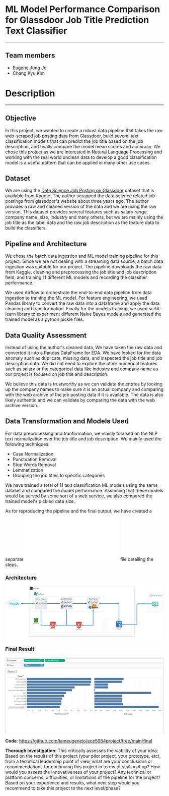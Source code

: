 <!-- ### // TODO -->
<!-- # should describe (no more that 3-4 lines for the following topics) -->

<!--  **Title**: What is the title of your project? -->
# ML Model Performance Comparison for Glassdoor Job Title Prediction Text Classifier
---

## Team members
- Eugene Jung Jo 
- Chang Kyu Kim

<!--  **Project’s function**: This is an overall description of your project: What is objective of the project? What is the problem you are trying to solve? -->

# Description
---

## Objective

In this project, we wanted to create a robust data pipeline that takes the raw web-scraped job posting data from Glassdoor, build several text classification models that can predict the job title based on the job description, and finally compare the model mean scores and accuracy. We chose this project as we are interested in Natural Language Processing and working with the real world unclean data to develop a good classification model is a useful pattern that can be applied in many other use cases.

<!--  **Dataset**: Briefly describe your dataset -->

## Dataset

We are using the [Data Science Job Posting on Glassdoor](https://www.kaggle.com/datasets/rashikrahmanpritom/data-science-job-posting-on-glassdoor) dataset that is available from Kaggle. The author scrapped the data science related job postings from glassdoor's website about three years ago. The author provides a raw and cleaned version of the data and we are using the raw version. This dataset provides several features such as salary range, company name, size, industry and many others, but we are mainly using the job title as the label data and the raw job description as the feature data to build the classifiers. 

<!--  **Pipeline / Architecture**: Which pipeline did you use? Which tools? -->

## Pipeline and Architecture

We chose the batch data ingestion and ML model training pipeline for this project. Since we are not dealing with a streaming data source, a batch data ingestion was suitable for our project. The pipeline downloads the raw data from Kaggle, cleaning and preprocessing the job title and job description field, and training 11 different ML models and recording the classifier performance. 

We used Airflow to orchestrate the end-to-end data pipeline from data ingestion to training the ML model. For feature engineering, we used Pandas library to convert the raw data into a dataframe and apply the data cleaning and transformation. Finally for the models training, we used scikit-learn library to experiment different Naive Bayes models and generated the trained model as a python pickle files.

<!-- **Data Quality Assessment**: Describe the quality status of the data set and the way you assessed it -->
## Data Quality Assessment

Instead of using the author's cleaned data, We have taken the raw data and converted it into a Pandas DataFrame for EDA. We have looked for the data anomaly such as duplicate, missing data, and inspected the job title and job description data. We did not need to explore the other numerical features such as salary or the categorical data like industry and company name as our project is focused on job title and description. 

We believe this data is trustworthy as we can validate the entries by looking up the company names to make sure it is an actual company and comparing with the web archive of the job posting data if it is available. The data is also likely authentic and we can validate by comparing the data with the web archive version.

<!-- **Data Transformation Models used**: Briefly describe the transformations and models used and final results that you were able to achieve. If there are any special instructions needed to execute your code (e.g., signing up to a specific API to access the dataset that is needed) those need to be listed as well. -->

## Data Transformation and Models Used

For data preprocessing and tranformation, we mainly focused on the NLP text normalization over the job title and job description. We mainly used the following techniques:

- Case Normalization
- Punctuation Removal
- Stop Words Removal
- Lemmatization
- Grouping the job titles to specific categories

We have trained a total of 11 text classification ML models using the same dataset and compared the model performance. Assuming that these models would be served by some sort of a web service, we also compared the trained model's pickled data size. 

As for reproducing the pipeline and the final output, we have created a separate ![README](final/README.md) file detailing the steps.

<!--  **Infographic**: A simple infographic describing the architecture of your data pipeline including datasets, storage, and tools used along with another final infographic describing the results of the engineering task accomplished. Examples can be provided if needed. -->

### Architecture
![Project Architecture](Project_Architecture.svg)


### Final Result
![Tableau Chart](final/tableau.screenshot.png)


**Code**: https://github.com/iameugenejo/ece5984project/tree/main/final

**Thorough Investigation**: This critically assesses the viability of your idea: Based on the results of this project (your pilot project, your prototype, etc), from a technical leadership point of view, what are your conclusions or recommendations for continuing this project in terms of scaling it up? How would you assess the innovativeness of your project? Any technical or platform concerns, difficulties, or limitations of the pipeline for the project? Based on your experience and results, what next step would you recommend to take this project to the next level/phase?